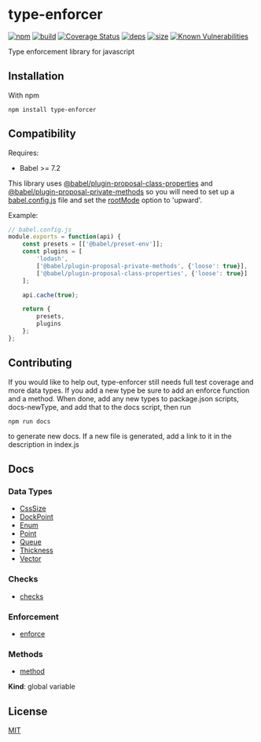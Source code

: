 # type-enforcer
[![npm][npm]][npm-url]
[![build][build]][build-url]
[![Coverage Status](https://coveralls.io/repos/github/DarrenPaulWright/type-enforcer/badge.svg?branch=master)](https://coveralls.io/github/DarrenPaulWright/type-enforcer?branch=master)
[![deps][deps]][deps-url]
[![size][size]][size-url]
[![Known Vulnerabilities](https://snyk.io/test/github/DarrenPaulWright/type-enforcer/badge.svg?targetFile=package.json)](https://snyk.io/test/github/DarrenPaulWright/type-enforcer?targetFile=package.json)

Type enforcement library for javascript

<a name="Installation"></a>

## Installation
With npm
```
npm install type-enforcer
```

## Compatibility

Requires:
- Babel >= 7.2

This library uses [@babel/plugin-proposal-class-properties](https://github.com/babel/babel/tree/master/packages/babel-plugin-proposal-class-properties) and [@babel/plugin-proposal-private-methods](https://github.com/babel/babel/tree/master/packages/babel-plugin-proposal-private-methods) so you will need to set up a [babel.config.js](https://babeljs.io/docs/en/config-files#project-wide-configuration) file and set the [rootMode](https://babeljs.io/docs/en/options#rootmode) option to 'upward'.

Example:
``` javascript
// babel.config.js
module.exports = function(api) {
	const presets = [['@babel/preset-env']];
	const plugins = [
		'lodash',
		['@babel/plugin-proposal-private-methods', {'loose': true}],
		['@babel/plugin-proposal-class-properties', {'loose': true}]
	];

	api.cache(true);

	return {
		presets,
		plugins
	};
};
```

## Contributing

If you would like to help out, type-enforcer still needs full test coverage and more data types. If you add a new type be sure to add an enforce function and a method. When done, add any new types to package.json scripts, docs-newType, and add that to the docs script, then run
```
npm run docs
```
to generate new docs. If a new file is generated, add a link to it in the description in index.js

## Docs

### Data Types
- [CssSize](docs/CssSize.md)
- [DockPoint](docs/DockPoint.md)
- [Enum](docs/Enum.md)
- [Point](docs/Point.md)
- [Queue](docs/Queue.md)
- [Thickness](docs/Thickness.md)
- [Vector](docs/Vector.md)

### Checks
- [checks](docs/checks.md)

### Enforcement
- [enforce](docs/enforce.md)

### Methods
- [method](docs/method.md)

**Kind**: global variable  

## License

[MIT](LICENSE.md)

[npm]: https://img.shields.io/npm/v/type-enforcer.svg
[npm-url]: https://npmjs.com/package/type-enforcer
[build]: https://travis-ci.org/DarrenPaulWright/type-enforcer.svg?branch=master
[build-url]: https://travis-ci.org/DarrenPaulWright/type-enforcer
[deps]: https://david-dm.org/darrenpaulwright/type-enforcer.svg
[deps-url]: https://david-dm.org/darrenpaulwright/type-enforcer
[size]: https://packagephobia.now.sh/badge?p=type-enforcer
[size-url]: https://packagephobia.now.sh/result?p=type-enforcer
